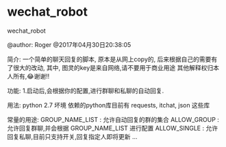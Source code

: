 # wechat_robot
wechat_robot

@author: Roger @2017年04月30日20:38:05

简介:
    一个简单的聊天回复的脚本,
    原本是从网上copy的,
    后来根据自己的需要有了很大的改动,
    其中, 图灵的key是来自网络,请不要用于商业用途
    其他解释权归本人所有,😂谢谢!!

功能:
    1.启动后,会根据你的配置,进行群聊和私聊的自动回复.

用法:
    python 2.7 坏境
    依赖的python库目前有 requests, itchat, json 这些库

常量的用途:
    GROUP_NAME_LIST : 允许自动回复的群的集合
    ALLOW_GROUP : 允许回复群聊,并会根据 GROUP_NAME_LIST 进行配置
    ALLOW_SINGLE : 允许回复私聊,目前只支持开关,回复指定人即将更新
...

